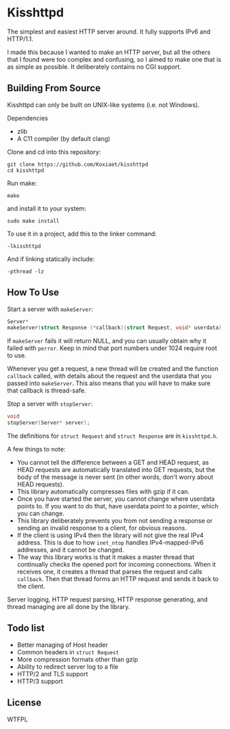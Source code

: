 # Kisshttpd

The simplest and easiest HTTP server around. It fully supports IPv6 and HTTP/1.1.

I made this because I wanted to make an HTTP server, but all the others that I found were too complex and confusing, so I aimed to make one that is as simple as possible. It deliberately contains no CGI support.

## Building From Source

Kisshttpd can only be built on UNIX-like systems (i.e. not Windows).

Dependencies

- zlib
- A C11 compiler (by default clang)

Clone and cd into this repository:

	git clone https://github.com/Koxiaet/kisshttpd
	cd kisshttpd

Run make:

	make

and install it to your system:

	sudo make install

To use it in a project, add this to the linker command:

	-lkisshttpd

And if linking statically include:

	-pthread -lz

## How To Use

Start a server with `makeServer`:

```C
Server*
makeServer(struct Response (*callback)(struct Request, void* userdata), void* userdata, uint16_t port);
```

If `makeServer` fails it will return NULL, and you can usually obtain why it failed with `perror`. Keep in mind that port numbers under 1024 require root to use.

Whenever you get a request, a new thread will be created and the function `callback` called, with details about the request and the userdata that you passed into `makeServer`. This also means that you will have to make sure that callback is thread-safe.

Stop a server with `stopServer`:

```C
void
stopServer(Server* server);
```

The definitions for `struct Request` and `struct Response` are in `kisshttpd.h`.

A few things to note:

- You cannot tell the difference between a GET and HEAD request, as HEAD requests are automatically translated into GET requests, but the body of the message is never sent (in other words, don't worry about HEAD requests).
- This library automatically compresses files with gzip if it can.
- Once you have started the server, you cannot change where userdata points to. If you want to do that, have userdata point to a pointer, which you can change.
- This library deliberately prevents you from not sending a response or sending an invalid response to a client, for obvious reasons.
- If the client is using IPv4 then the library will not give the real IPv4 address. This is due to how `inet_ntop` handles IPv4-mapped-IPv6 addresses, and it cannot be changed.
- The way this library works is that it makes a master thread that continually checks the opened port for incoming connections. When it receives one, it creates a thread that parses the request and calls `callback`. Then that thread forms an HTTP request and sends it back to the client.

Server logging, HTTP request parsing, HTTP response generating, and thread managing are all done by the library.

## Todo list

- Better managing of Host header
- Common headers in `struct Request`
- More compression formats other than gzip
- Ability to redirect server log to a file
- HTTP/2 and TLS support
- HTTP/3 support

## License

WTFPL
